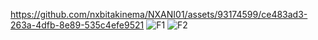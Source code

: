 https://github.com/nxbitakinema/NXANI01/assets/93174599/ce483ad3-263a-4dfb-8e89-535c4efe9521  ![F1](https://github.com/nxbitakinema/NXANI01/assets/93174599/ad7280c4-6876-42f6-a59b-fe8a5b72fe27)  ![F2](https://github.com/nxbitakinema/NXANI01/assets/93174599/7b2fed1b-eaea-4702-8032-924d2e736e9c)

